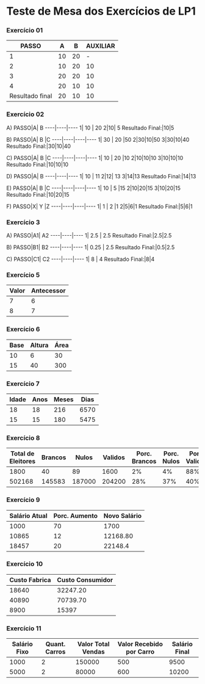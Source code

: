 
# Teste de Mesa dos Exercícios de LP1

<h3>Exercício 01</h3>

PASSO|A| B | AUXILIAR
----|----|----|----
1|10|20| -
2|10|20|10
3|20|20|10
4|20|10|10
Resultado final|20|10|10

<h3>Exercício 02</h3>

A)
PASSO|A| B 
----|----|----
1| 10 | 20
2|10| 5
Resultado Final:|10|5

B)
PASSO|A| B |C
----|----|----|----
1| 30 | 20 |50
2|30|10|50
3|30|10|40
Resultado Final:|30|10|40

C)
PASSO|A| B |C
----|----|----|----
1| 10 | 20 |10
2|10|10|10
3|10|10|10
Resultado Final:|10|10|10

D) 
PASSO|A| B 
----|----|----
1| 10 | 11
2|12| 13
3|14|13
Resultado Final:|14|13

E)
PASSO|A| B |C
----|----|----|----
1| 10 | 5 |15
2|10|20|15
3|10|20|15
Resultado Final:|10|20|15

F)
PASSO|X| Y |Z
----|----|----|----
1| 1 | 2 |1
2|5|6|1
Resultado Final:|5|6|1

<h3>Exercício 3</h3>

A)
PASSO|A1| A2 
----|----|----
1| 2.5 | 2.5
Resultado Final:|2.5|2.5

B)
PASSO|B1| B2 
----|----|----
1| 0.25 | 2.5
Resultado Final:|0.5|2.5

C)
PASSO|C1| C2 
----|----|----
1| 8 | 4
Resultado Final:|8|4

<h3>Exercício 5</h3>

Valor| Antecessor 
----|----
7 | 6
8 | 7

<h3>Exercício 6</h3>

Base| Altura|Área 
----|----|----
10 | 6|30
15 | 40|300

<h3>Exercício 7</h3>

Idade| Anos|Meses| Dias 
----|----|----|----
18 |18|216|6570
15 | 15|180|5475

<h3>Exercício 8</h3>

Total de Eleitores| Brancos|Nulos| Validos |Porc. Brancos| Porc. Nulos|Porc. Validos
----|----|----|----|----|----|----
1800 |40|89|1600|2%|4%|88%
502168|145583|187000|204200|28%|37%|40%

<h3>Exercício 9</h3>

Salário Atual| Porc. Aumento|Novo Salário 
----|----|----
1000| 70|1700
10865 | 12|12168.80
18457|20|22148.4

<h3>Exercício 10</h3>

Custo Fabrica| Custo Consumidor 
----|----
18640 | 32247.20
40890 | 70739.70
8900|15397

<h3>Exercício 11</h3>

Salário Fixo| Quant. Carros |Valor Total Vendas| Valor Recebido por Carro|Salário Final
----|----|----|----|----
1000|2|150000|500|9500
5000|2|80000|600|10200

